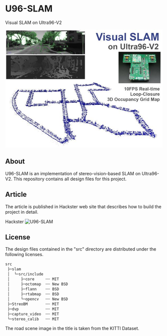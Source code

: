 # U96-SLAM
Visual SLAM on Ultra96-V2

![U96-SLAM](title_600_450.png)


## About
U96-SLAM is an implementation of stereo-vision-based SLAM on Ultra96-V2.
This repository contains all design files for this project.


## Article
The article is published in Hackster web site that describes how to build the project in detail.

Hackster ![U96-SLAM](https://www.hackster.io/sdoira/visual-slam-on-ultra96-v2-9383d7)


## License
The design files contained in the "src" directory are distributed under the following licenses.

	src
	 ├─slam
	 │  └─src/include
	 │     ├─core     ┄┄ MIT
	 │     ├─octomap  ┄┄ New BSD
	 │     ├─flann    ┄┄ BSD
	 │     ├─rtabmap  ┄┄ BSD
	 │     └─opencv   ┄┄ New BSD
	 ├─StreoBM        ┄┄ MIT
	 ├─dvp            ┄┄ MIT
	 ├─capture_video  ┄┄ MIT
	 └─stereo_calib   ┄┄ MIT

The road scene image in the title is taken from the KITTI Dataset.

